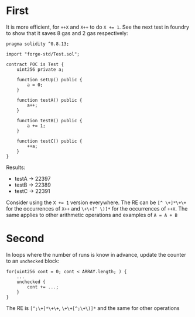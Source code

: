 # First

It is more efficient, for `++X` and `X++` to do `X += 1`. See the next test in foundry to show that it saves 8 gas and 2 gas respectively:

```
pragma solidity ^0.8.13;

import "forge-std/Test.sol";

contract POC is Test {
    uint256 private a;

    function setUp() public {
        a = 0;
    }

    function testA() public {
        a++;
    }

    function testB() public {
        a += 1;
    }

    function testC() public {
        ++a;
    }
}
```

Results:

- testA -> 22397
- testB -> 22389
- testC -> 22391

Consider using the `X += 1` version everywhere. The RE can be `[^ \+]*\+\+` for the occurrences of `X++` and `\+\+[^ \)]*` for the occurrences of `++X`. The same applies to other arithmetic operations and examples of `A = A + B`

# Second

In loops where the number of runs is know in advance, update the counter to an `unchecked` block:

```
for(uint256 cont = 0; cont < ARRAY.length; ) {
    ...
    unchecked {
        cont += ...;
    }
}
```

The RE is `[^;\+]*\+\+`, `\+\+[^;\+\)]*` and the same for other operations
